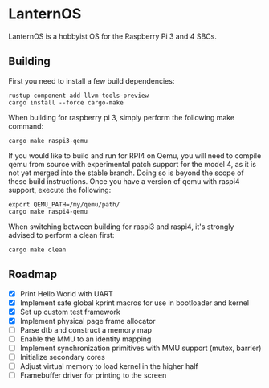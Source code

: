 # LanternOS

LanternOS is a hobbyist OS for the Raspberry Pi 3 and 4 SBCs.

## Building

First you need to install a few build dependencies:

```
rustup component add llvm-tools-preview
cargo install --force cargo-make
```

When building for raspberry pi 3, simply perform the following make command: 

```
cargo make raspi3-qemu
```

If you would like to build and run for RPI4 on Qemu, you will need to compile qemu from source with experimental 
patch support for the model 4, as it is not yet merged into the stable branch. Doing so is beyond the scope 
of these build instructions. Once you have a version of qemu with 
raspi4 support, execute the following:

```
export QEMU_PATH=/my/qemu/path/
cargo make raspi4-qemu
```

When switching between building for raspi3 and raspi4, it's strongly advised to perform a clean first:

```
cargo make clean
```

## Roadmap
- [X] Print Hello World with UART
- [X] Implement safe global kprint macros for use in bootloader and kernel
- [X] Set up custom test framework
- [X] Implement physical page frame allocator
- [ ] Parse dtb and construct a memory map
- [ ] Enable the MMU to an identity mapping
- [ ] Implement synchronization primitives with MMU support (mutex, barrier)
- [ ] Initialize secondary cores
- [ ] Adjust virtual memory to load kernel in the higher half
- [ ] Framebuffer driver for printing to the screen 
